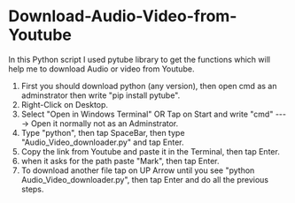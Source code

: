 # Download-Audio-Video-from-Youtube
In this Python script I used pytube library to get the functions which will help me to download Audio or video from Youtube.

1. First you should download python (any version), then open cmd as an adminstrator then write "pip install pytube".
2. Right-Click on Desktop.
3. Select "Open in Windows Terminal" OR Tap on Start and write "cmd" ----> Open it normally not as an Adminstrator.
4. Type "python", then tap SpaceBar, then type "Audio_Video_downloader.py" and tap Enter.
5. Copy the link from Youtube and paste it in the Terminal, then tap Enter.
6. when it asks for the path paste "Mark", then tap Enter.
7. To download another file tap on UP Arrow until you see "python Audio_Video_downloader.py", then tap Enter and do all the previous steps.
